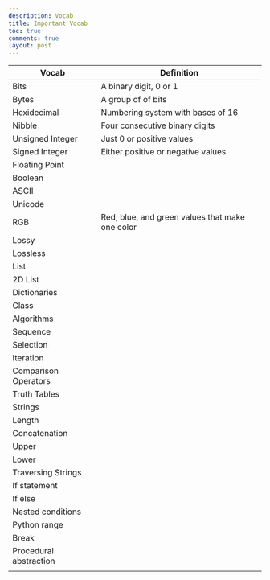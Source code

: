 ```yaml
---
description: Vocab
title: Important Vocab
toc: true
comments: true
layout: post
---
```

| Vocab      | Definition |
| ----------- | ----------- |
| Bits | A binary digit, 0 or 1 |
| Bytes | A group of of bits |
| Hexidecimal | Numbering system with bases of 16 |
| Nibble | Four consecutive binary digits |
| Unsigned Integer | Just 0 or positive values |
| Signed Integer | Either positive or negative values |
| Floating Point |  |
| Boolean |  |
| ASCII |  |
| Unicode |  |
| RGB | Red, blue, and green values that make one color |
| Lossy |  |
| Lossless |  |
| List |  |
| 2D List |  |
| Dictionaries |  |
| Class |  |
| Algorithms |  |
| Sequence |  |
| Selection |  |
| Iteration |  |
| Comparison Operators |  |
| Truth Tables |  |
| Strings |  |
| Length |  |
| Concatenation |  |
| Upper |  |
| Lower |  |
| Traversing Strings |  |
| If statement |  |
| If else |  |
| Nested conditions |  |
| Python range |  |
| Break |  |
| Procedural abstraction |  |
|  |  |